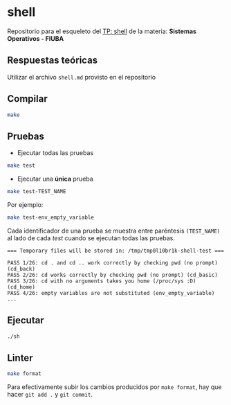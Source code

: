 # shell

Repositorio para el esqueleto del [TP: shell](https://fisop.github.io/website/tps/shell) de la materia: **Sistemas Operativos - FIUBA**

## Respuestas teóricas

Utilizar el archivo `shell.md` provisto en el repositorio

## Compilar

```bash
make
```

## Pruebas

- Ejecutar todas las pruebas

```bash
make test
```

- Ejecutar una **única** prueba

```bash
make test-TEST_NAME
```

Por ejemplo:

```bash
make test-env_empty_variable
```

Cada identificador de una prueba se muestra entre paréntesis `(TEST_NAME)` al lado de cada _test_ cuando se ejecutan todas las pruebas.

```
=== Temporary files will be stored in: /tmp/tmp0l10br1k-shell-test ===

PASS 1/26: cd . and cd .. work correctly by checking pwd (no prompt) (cd_back)
PASS 2/26: cd works correctly by checking pwd (no prompt) (cd_basic)
PASS 3/26: cd with no arguments takes you home (/proc/sys :D) (cd_home)
PASS 4/26: empty variables are not substituted (env_empty_variable)
...
```

## Ejecutar

```bash
./sh
```

## Linter

```bash
make format
```

Para efectivamente subir los cambios producidos por `make format`, hay que hacer `git add .` y `git commit`.
